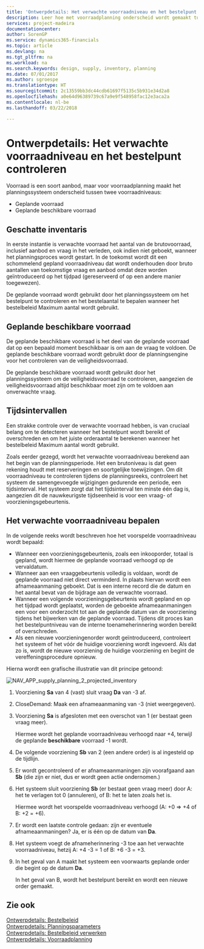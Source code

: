 ```yaml
---
title: 'Ontwerpdetails: Het verwachte voorraadniveau en het bestelpunt controleren | Microsoft Docs'
description: Leer hoe met voorraadplanning onderscheid wordt gemaakt tussen verwachte voorraad en verwachte beschikbare voorraadniveaus.
services: project-madeira
documentationcenter: 
author: SorenGP
ms.service: dynamics365-financials
ms.topic: article
ms.devlang: na
ms.tgt_pltfrm: na
ms.workload: na
ms.search.keywords: design, supply, inventory, planning
ms.date: 07/01/2017
ms.author: sgroespe
ms.translationtype: HT
ms.sourcegitcommit: 2c13559bb3dc44cdb61697f5135c5b931e34d2a8
ms.openlocfilehash: a0e64d96389739c67a9e9f548958fac12e3aca2a
ms.contentlocale: nl-be
ms.lasthandoff: 03/22/2018

---
```

# <a name="design-details-monitoring-the-projected-inventory-level-and-the-reorder-point"></a>Ontwerpdetails: Het verwachte voorraadniveau en het bestelpunt controleren
Voorraad is een soort aanbod, maar voor voorraadplanning maakt het planningssysteem onderscheid tussen twee voorraadniveaus:  

* Geplande voorraad  
* Geplande beschikbare voorraad  

## <a name="projected-inventory"></a>Geschatte inventaris  
In eerste instantie is verwachte voorraad het aantal van de brutovoorraad, inclusief aanbod en vraag in het verleden, ook indien niet geboekt, wanneer het planningsproces wordt gestart. In de toekomst wordt dit een schommelend gepland voorraadniveau dat wordt onderhouden door bruto aantallen van toekomstige vraag en aanbod omdat deze worden geïntroduceerd op het tijdpad (gereserveerd of op een andere manier toegewezen).  

De geplande voorraad wordt gebruikt door het planningssysteem om het bestelpunt te controleren en het bestelaantal te bepalen wanneer het bestelbeleid Maximum aantal wordt gebruikt.  

## <a name="projected-available-inventory"></a>Geplande beschikbare voorraad  
De geplande beschikbare voorraad is het deel van de geplande voorraad dat op een bepaald moment beschikbaar is om aan de vraag te voldoen. De geplande beschikbare voorraad wordt gebruikt door de planningsengine voor het controleren van de veiligheidsvoorraad.  

De geplande beschikbare voorraad wordt gebruikt door het planningssysteem om de veiligheidsvoorraad te controleren, aangezien de veiligheidsvoorraad altijd beschikbaar moet zijn om te voldoen aan onverwachte vraag.  

## <a name="time-buckets"></a>Tijdsintervallen  
Een strakke controle over de verwachte voorraad hebben, is van cruciaal belang om te detecteren wanneer het bestelpunt wordt bereikt of overschreden en om het juiste orderaantal te berekenen wanneer het bestelbeleid Maximum aantal wordt gebruikt.  

Zoals eerder gezegd, wordt het verwachte voorraadniveau berekend aan het begin van de planningsperiode. Het een brutoniveau is dat geen rekening houdt met reserveringen en soortgelijke toewijzingen. Om dit voorraadniveau te controleren tijdens de planningsreeks, controleert het systeem de samengevoegde wijzigingen gedurende een periode, een tijdsinterval. Het systeem zorgt dat het tijdsinterval ten minste één dag is, aangezien dit de nauwkeurigste tijdseenheid is voor een vraag- of voorzieningsgebeurtenis.  

## <a name="determining-the-projected-inventory-level"></a>Het verwachte voorraadniveau bepalen  
In de volgende reeks wordt beschreven hoe het voorspelde voorraadniveau wordt bepaald:  

* Wanneer een voorzieningsgebeurtenis, zoals een inkooporder, totaal is gepland, wordt hiermee de geplande voorraad verhoogd op de vervaldatum.  
* Wanneer aan een vraaggebeurtenis volledig is voldaan, wordt de geplande voorraad niet direct verminderd. In plaats hiervan wordt een afnameaanmaning geboekt. Dat is een interne record die de datum en het aantal bevat van de bijdrage aan de verwachte voorraad.  
* Wanneer een volgende voorzieningsgebeurtenis wordt gepland en op het tijdpad wordt geplaatst, worden de geboekte afnameaanmaningen een voor een onderzocht tot aan de geplande datum van de voorziening tijdens het bijwerken van de geplande voorraad. Tijdens dit proces kan het bestelpuntniveau van de interne toenameherinnering worden bereikt of overschreden.  
* Als een nieuwe voorzieningenorder wordt geïntroduceerd, controleert het systeem of het vóór de huidige voorziening wordt ingevoerd. Als dat zo is, wordt de nieuwe voorziening de huidige voorziening en begint de vereffeningsprocedure opnieuw.  

Hierna wordt een grafische illustratie van dit principe getoond:  

![](media/nav_app_supply_planning_2_projected_inventory.png "NAV_APP_supply_planning_2_projected_inventory")  

1. Voorziening **Sa** van 4 (vast) sluit vraag **Da** van -3 af.  
2. CloseDemand: Maak een afnameaanmaning van -3 (niet weergegeven).  
3. Voorziening **Sa** is afgesloten met een overschot van 1 (er bestaat geen vraag meer).  

     Hiermee wordt het geplande voorraadniveau verhoogd naar +4, terwijl de geplande **beschikbare** voorraad -1 wordt.  

4. De volgende voorziening **Sb** van 2 (een andere order) is al ingesteld op de tijdlijn.  
5. Er wordt gecontroleerd of er afnameaanmaningen zijn voorafgaand aan **Sb** (die zijn er niet, dus er wordt geen actie ondernomen.)  
6. Het systeem sluit voorziening **Sb** (er bestaat geen vraag meer) door A: het te verlagen tot 0 (annuleren), of B: het te laten zoals het is.  

     Hiermee wordt het voorspelde voorraadniveau verhoogd (A: +0 => +4 of B: +2 = +6).  

7. Er wordt een laatste controle gedaan: zijn er eventuele afnameaanmaningen? Ja, er is één op de datum van **Da**.  
8. Het systeem voegt de afnameherinnering -3 toe aan het verwachte voorraadniveau, hetzij A: +4 -3 = 1 of B: +6 -3 = +3.  
9. In het geval van A maakt het systeem een voorwaarts geplande order die begint op de datum **Da**.  

     In het geval van B, wordt het bestelpunt bereikt en wordt een nieuwe order gemaakt.  

## <a name="see-also"></a>Zie ook  
[Ontwerpdetails: Bestelbeleid](design-details-reordering-policies.md)   
[Ontwerpdetails: Planningsparameters](design-details-planning-parameters.md)   
[Ontwerpdetails: Bestelbeleid verwerken](design-details-handling-reordering-policies.md)   
[Ontwerpdetails: Voorraadplanning](design-details-supply-planning.md)

